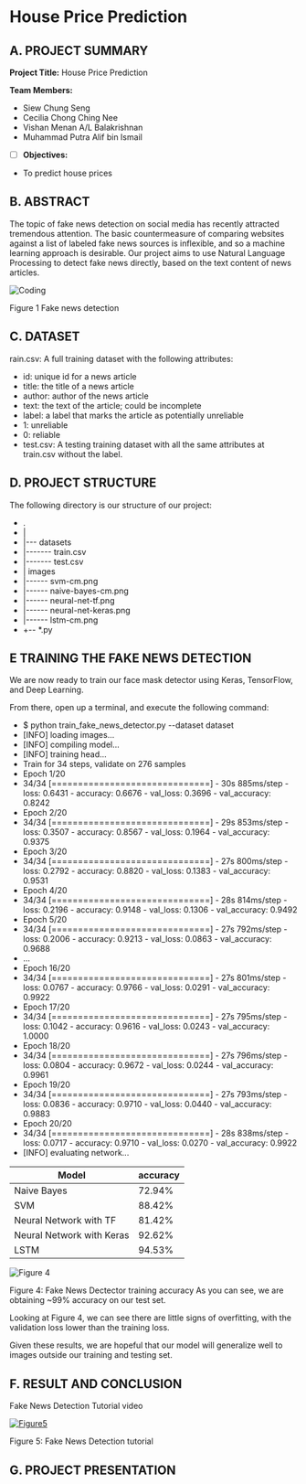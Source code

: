 # House Price Prediction 

## A. PROJECT SUMMARY

**Project Title:** House Price Prediction

**Team Members:** 
- Siew Chung Seng 
- Cecilia Chong Ching Nee
- Vishan Menan A/L Balakrishnan
- Muhammad Putra Alif bin Ismail


- [ ] **Objectives:**
- To predict house prices



##  B. ABSTRACT 

The topic of fake news detection on social media has recently attracted tremendous attention. The basic countermeasure of comparing websites against a list of labeled fake news sources is inflexible, and so a machine learning approach is desirable. Our project aims to use Natural Language Processing to detect fake news directly, based on the text content of news articles.


![Coding](https://d2h0cx97tjks2p.cloudfront.net/blogs/wp-content/uploads/sites/2/2019/09/python-project-detecting-fake-news.jpg)

Figure 1 Fake news detection


## C.  DATASET
rain.csv: A full training dataset with the following attributes:

- id: unique id for a news article
- title: the title of a news article
- author: author of the news article
- text: the text of the article; could be incomplete
- label: a label that marks the article as potentially unreliable
- 1: unreliable
- 0: reliable
- test.csv: A testing training dataset with all the same attributes at train.csv without the label.



## D.   PROJECT STRUCTURE

The following directory is our structure of our project:
- .
- |
- |--- datasets
- |------- train.csv
- |------- test.csv
- | images
- |------ svm-cm.png
- |------ naive-bayes-cm.png
- |------ neural-net-tf.png
- |------ neural-net-keras.png
- |------ lstm-cm.png
- +-- *.py


## E   TRAINING THE FAKE NEWS DETECTION

We are now ready to train our face mask detector using Keras, TensorFlow, and Deep Learning.

From there, open up a terminal, and execute the following command:

- $ python train_fake_news_detector.py --dataset dataset
- [INFO] loading images...
- [INFO] compiling model...
- [INFO] training head...
- Train for 34 steps, validate on 276 samples
- Epoch 1/20
- 34/34 [==============================] - 30s 885ms/step - loss: 0.6431 - accuracy: 0.6676 - val_loss: 0.3696 - val_accuracy: 0.8242
- Epoch 2/20
- 34/34 [==============================] - 29s 853ms/step - loss: 0.3507 - accuracy: 0.8567 - val_loss: 0.1964 - val_accuracy: 0.9375
- Epoch 3/20
- 34/34 [==============================] - 27s 800ms/step - loss: 0.2792 - accuracy: 0.8820 - val_loss: 0.1383 - val_accuracy: 0.9531
- Epoch 4/20
- 34/34 [==============================] - 28s 814ms/step - loss: 0.2196 - accuracy: 0.9148 - val_loss: 0.1306 - val_accuracy: 0.9492
- Epoch 5/20
- 34/34 [==============================] - 27s 792ms/step - loss: 0.2006 - accuracy: 0.9213 - val_loss: 0.0863 - val_accuracy: 0.9688
- ...
- Epoch 16/20
- 34/34 [==============================] - 27s 801ms/step - loss: 0.0767 - accuracy: 0.9766 - val_loss: 0.0291 - val_accuracy: 0.9922
- Epoch 17/20
- 34/34 [==============================] - 27s 795ms/step - loss: 0.1042 - accuracy: 0.9616 - val_loss: 0.0243 - val_accuracy: 1.0000
- Epoch 18/20
- 34/34 [==============================] - 27s 796ms/step - loss: 0.0804 - accuracy: 0.9672 - val_loss: 0.0244 - val_accuracy: 0.9961
- Epoch 19/20
- 34/34 [==============================] - 27s 793ms/step - loss: 0.0836 - accuracy: 0.9710 - val_loss: 0.0440 - val_accuracy: 0.9883
- Epoch 20/20
- 34/34 [==============================] - 28s 838ms/step - loss: 0.0717 - accuracy: 0.9710 - val_loss: 0.0270 - val_accuracy: 0.9922
- [INFO] evaluating network...

|    Model   | accuracy| 
|-----------------|-------|
|Naive Bayes|	72.94%|
|SVM|	88.42%|
|Neural Network with TF|	81.42%|
|Neural Network with Keras|	92.62%|
|LSTM|	94.53%|


![Figure 4](https://www.pyimagesearch.com/wp-content/uploads/2020/04/face_mask_detector_plot.png)

Figure 4: Fake News Dectector training accuracy
As you can see, we are obtaining ~99% accuracy on our test set.

Looking at Figure 4, we can see there are little signs of overfitting, with the validation loss lower than the training loss. 

Given these results, we are hopeful that our model will generalize well to images outside our training and testing set.


## F.  RESULT AND CONCLUSION

Fake News Detection Tutorial video



[![Figure5](https://i.ytimg.com/vi/GS_ylghUtLQ/hqdefault.jpg?sqp=-oaymwEbCKgBEF5IVfKriqkDDggBFQAAiEIYAXABwAEG\u0026rs=AOn4CLC0tdcKDsZpSjcb3cxSlaJEIo7mLA)](https://www.youtube.com/watch?v=GS_ylghUtLQ&ab_channel=MachineLearningHub)

Figure 5: Fake News Detection tutorial





## G.   PROJECT PRESENTATION 





